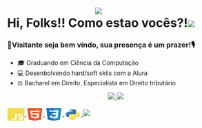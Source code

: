 <img style="margin-top: 20px;" align="right" width="300px" src="https://media2.giphy.com/media/QTfX9Ejfra3ZmNxh6B/200.webp?cid=ecf05e47gq12eiq2rzpw8i2j7uxbemwf1hnp0vz26qeh6bbz&rid=200.webp&ct=s">


#  Hi, Folks!! Como estao vocês?!<img src="https://media2.giphy.com/media/kKpEymImSTwMIWaKrK/giphy.gif?cid=ecf05e47e1oejlswmg1dlwlgamqmthwws5a90p8tuldteszi&rid=giphy.gif&ct=s" width="40px">

### 🎼Visitante seja bem vindo, sua presença é um prazer!🎙 

- :mortar_board: Graduando em Ciência da Computação
- 💻 Desenbolvendo hard/soft skils com a Alura
- ⚖️  Bacharel em Direito. Especialista em Direito tributário 

<div align="center">
  <a href="https://github.com/ThiagoLisb">
  <img height="180em" src="https://github-readme-stats.vercel.app/api?username=ThiagoLisb&show_icons=true&theme=dracula&include_all_commits=true&count_private=true"/>
  <img height="180em" src="https://github-readme-stats.vercel.app/api/top-langs/?username=ThiagoLisb&layout=compact&langs_count=7&theme=dracula"/>
</div>
</div>
<div style="display: inline_block"><br>
  <img align="center" height="30" width="40" src="https://raw.githubusercontent.com/devicons/devicon/master/icons/javascript/javascript-plain.svg">
  <img align="center" height="30" width="40" src="https://raw.githubusercontent.com/devicons/devicon/master/icons/html5/html5-original.svg">
  <img align="center" height="30" width="40" src="https://raw.githubusercontent.com/devicons/devicon/master/icons/css3/css3-original.svg">
  <img align="center" height="30" width="40" src="https://raw.githubusercontent.com/devicons/devicon/master/icons/python/python-original.svg">
  <a href="www.linkedin.com/in/thiagolisb" target="_blank"><img src="https://img.shields.io/badge/-LinkedIn-%230077B5?style=for-the-badge&logo=linkedin&logoColor=white" target="_blank"></a> 





